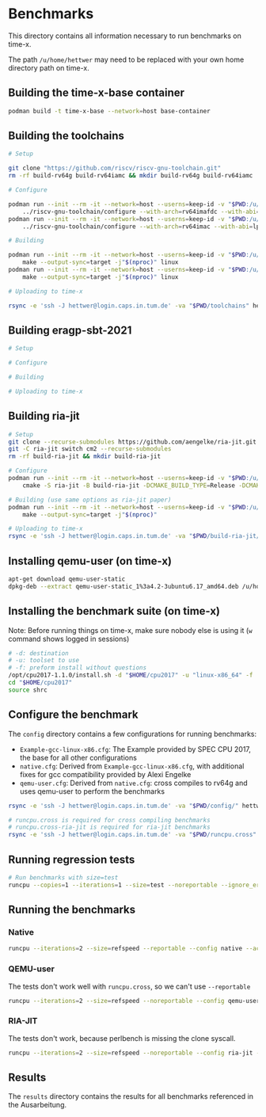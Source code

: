 # Benchmarks

This directory contains all information necessary to run benchmarks on time-x.

The path `/u/home/hettwer` may need to be replaced with your own home directory path on time-x.

## Building the time-x-base container

```bash
podman build -t time-x-base --network=host base-container
```

## Building the toolchains

```bash
# Setup

git clone "https://github.com/riscv/riscv-gnu-toolchain.git"
rm -rf build-rv64g build-rv64iamc && mkdir build-rv64g build-rv64iamc

# Configure

podman run --init --rm -it --network=host --userns=keep-id -v "$PWD:/u/home/hettwer:rw" -w "/u/home/hettwer/build-rv64g" time-x-base \
    ../riscv-gnu-toolchain/configure --with-arch=rv64imafdc --with-abi=lp64d --prefix="/u/home/hettwer/toolchains/rv64g"
podman run --init --rm -it --network=host --userns=keep-id -v "$PWD:/u/home/hettwer:rw" -w "/u/home/hettwer/build-rv64iamc" time-x-base \
    ../riscv-gnu-toolchain/configure --with-arch=rv64imac --with-abi=lp64 --prefix="/u/home/hettwer/toolchains/rv64iamc"

# Building

podman run --init --rm -it --network=host --userns=keep-id -v "$PWD:/u/home/hettwer:rw" -w "/u/home/hettwer/build-rv64g" time-x-base \
    make --output-sync=target -j"$(nproc)" linux
podman run --init --rm -it --network=host --userns=keep-id -v "$PWD:/u/home/hettwer:rw" -w "/u/home/hettwer/build-rv64iamc" time-x-base \
    make --output-sync=target -j"$(nproc)" linux

# Uploading to time-x

rsync -e 'ssh -J hettwer@login.caps.in.tum.de' -va "$PWD/toolchains" hettwer@time-x.caps.in.tum.de:
```

## Building eragp-sbt-2021

```bash
# Setup

# Configure

# Building

# Uploading to time-x
```

## Building ria-jit

```bash
# Setup
git clone --recurse-submodules https://github.com/aengelke/ria-jit.git
git -C ria-jit switch cm2 --recurse-submodules
rm -rf build-ria-jit && mkdir build-ria-jit

# Configure
podman run --init --rm -it --network=host --userns=keep-id -v "$PWD:/u/home/hettwer:rw" -w "/u/home/hettwer/" time-x-base \
    cmake -S ria-jit -B build-ria-jit -DCMAKE_BUILD_TYPE=Release -DCMAKE_INTERPROCEDURAL_OPTIMIZATION=true

# Building (use same options as ria-jit paper)
podman run --init --rm -it --network=host --userns=keep-id -v "$PWD:/u/home/hettwer:rw" -w "/u/home/hettwer/build-ria-jit" time-x-base \
    make --output-sync=target -j"$(nproc)"

# Uploading to time-x
rsync -e 'ssh -J hettwer@login.caps.in.tum.de' -va "$PWD/build-ria-jit/translator" hettwer@time-x.caps.in.tum.de:ria-jit/translator
```

## Installing qemu-user (on time-x)

```bash
apt-get download qemu-user-static
dpkg-deb --extract qemu-user-static_1%3a4.2-3ubuntu6.17_amd64.deb /u/home/hettwer/qemu-user-static
```

## Installing the benchmark suite (on time-x)

Note: Before running things on time-x, make sure nobody else is using it (`w` command shows logged in sessions)

```bash
# -d: destination
# -u: toolset to use
# -f: preform install without questions
/opt/cpu2017-1.1.0/install.sh -d "$HOME/cpu2017" -u "linux-x86_64" -f
cd "$HOME/cpu2017"
source shrc
```

## Configure the benchmark

The `config` directory contains a few configurations for running benchmarks:

* `Example-gcc-linux-x86.cfg`: The Example provided by SPEC CPU 2017, the base for all other configurations
* `native.cfg`: Derived from `Example-gcc-linux-x86.cfg`, with additional fixes for gcc compatibility provided by Alexi Engelke
* `qemu-user.cfg`: Derived from `native.cfg`: cross compiles to rv64g and uses qemu-user to perform the benchmarks

```bash
rsync -e 'ssh -J hettwer@login.caps.in.tum.de' -va "$PWD/config/" hettwer@time-x.caps.in.tum.de:/u/home/hettwer/cpu2017/config/

# runcpu.cross is required for cross compiling benchmarks
# runcpu.cross-ria-jit is required for ria-jit benchmarks
rsync -e 'ssh -J hettwer@login.caps.in.tum.de' -va "$PWD/runcpu.cross" "$PWD/runcpu.cross-ria-jit" hettwer@time-x.caps.in.tum.de:/u/home/hettwer/cpu2017/
```

## Running regression tests

```bash
# Run benchmarks with size=test
runcpu --copies=1 --iterations=1 --size=test --noreportable --ignore_errors --action=run --config=translator-test.cfg --action=run intspeed
```

## Running the benchmarks


### Native

```bash
runcpu --iterations=2 --size=refspeed --reportable --config native --action=run intspeed
```

### QEMU-user

The tests don't work well with `runcpu.cross`, so we can't use `--reportable`

```bash
runcpu --iterations=2 --size=refspeed --noreportable --config qemu-user --action=run intspeed
```

### RIA-JIT

The tests don't work, because perlbench is missing the clone syscall.

```bash
runcpu --iterations=2 --size=refspeed --noreportable --config ria-jit --action=run intspeed
```

## Results

The `results` directory contains the results for all benchmarks referenced in the Ausarbeitung.
